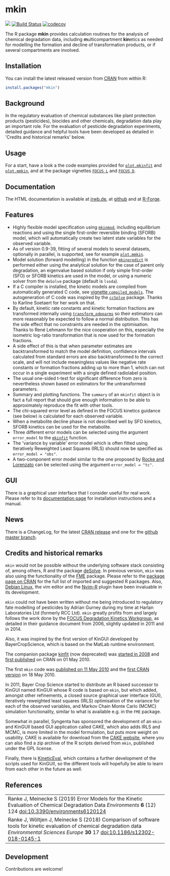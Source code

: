 # mkin

[![](https://www.r-pkg.org/badges/version/mkin)](https://cran.r-project.org/package=mkin)
[![Build Status](https://travis-ci.com/jranke/mkin.svg?branch=master)](https://travis-ci.com/jranke/mkin)
[![codecov](https://codecov.io/github/jranke/mkin/branch/master/graphs/badge.svg)](https://codecov.io/github/jranke/mkin)

The R package **mkin** provides calculation routines for the analysis of
chemical degradation data, including <b>m</b>ulticompartment <b>kin</b>etics as
needed for modelling the formation and decline of transformation products, or
if several compartments are involved.

## Installation

You can install the latest released version from
[CRAN](https://cran.r-project.org/package=mkin) from within R:

```r
install.packages("mkin")
```

## Background

In the regulatory evaluation of chemical substances like plant protection
products (pesticides), biocides and other chemicals, degradation data play an
important role. For the evaluation of pesticide degradation experiments,
detailed guidance and helpful tools have been developed as detailed in
'Credits and historical remarks' below.

## Usage

For a start, have a look a the code examples provided for
[`plot.mkinfit`](https://pkgdown.jrwb.de/mkin/reference/plot.mkinfit.html)
and
[`plot.mmkin`](https://pkgdown.jrwb.de/mkin/reference/plot.mmkin.html), and
at the package vignettes
[`FOCUS L`](https://pkgdown.jrwb.de/mkin/articles/FOCUS_L.html) and
[`FOCUS D`](https://pkgdown.jrwb.de/mkin/articles/FOCUS_D.html).

## Documentation

The HTML documentation is available at
[jrwb.de](https://pkgdown.jrwb.de/mkin), at
[github](http://jranke.github.io/mkin)
and at [R-Forge](http://kinfit.r-forge.r-project.org/mkin_static/index.html).

## Features

* Highly flexible model specification using
  [`mkinmod`](https://pkgdown.jrwb.de/mkin/reference/mkinmod.html),
  including equilibrium reactions and using the single first-order
  reversible binding (SFORB) model, which will automatically create
  two latent state variables for the observed variable.
* As of version 0.9-39, fitting of several models to several datasets, optionally in
  parallel, is supported, see for example
  [`plot.mmkin`](https://pkgdown.jrwb.de/mkin/reference/plot.mmkin.html).
* Model solution (forward modelling) in the function
  [`mkinpredict`](https://pkgdown.jrwb.de/mkin/reference/mkinpredict.html)
  is performed either using the analytical solution for the case of
  parent only degradation, an eigenvalue based solution if only simple
  first-order (SFO) or SFORB kinetics are used in the model, or
  using a numeric solver from the `deSolve` package (default is `lsoda`).
* If a C compiler is installed, the kinetic models are compiled from automatically
  generated C code, see
  [vignette `compiled_models`](https://pkgdown.jrwb.de/mkin/articles/web_only/compiled_models.html).
  The autogeneration of C code was
  inspired by the [`ccSolve`](https://github.com/karlines/ccSolve) package. Thanks
  to Karline Soetaert for her work on that.
* By default, kinetic rate constants and kinetic formation fractions are
  transformed internally using
  [`transform_odeparms`](https://pkgdown.jrwb.de/mkin/reference/transform_odeparms.html)
  so their estimators can more reasonably be expected to follow
  a normal distribution. This has the side effect that no constraints
  are needed in the optimisation. Thanks to René Lehmann for the nice
  cooperation on this, especially the isometric log-ratio transformation
  that is now used for the formation fractions.
* A side effect of this is that when parameter estimates are backtransformed
  to match the model definition, confidence intervals calculated from
  standard errors are also backtransformed to the correct scale, and will
  not include meaningless values like negative rate constants or
  formation fractions adding up to more than 1, which can not occur in
  a single experiment with a single defined radiolabel position.
* The usual one-sided t-test for significant difference from zero is nevertheless
  shown based on estimators for the untransformed parameters.
* Summary and plotting functions. The `summary` of an `mkinfit` object is in
  fact a full report that should give enough information to be able to
  approximately reproduce the fit with other tools.
* The chi-squared error level as defined in the FOCUS kinetics guidance
  (see below) is calculated for each observed variable.
* When a metabolite decline phase is not described well by SFO kinetics,
  SFORB kinetics can be used for the metabolite.
* Three different error models can be selected using the argument `error_model`
  to the [`mkinfit`](https://pkgdown.jrwb.de/mkin/reference/mkinfit.html)
  function.
* The 'variance by variable' error model which is often fitted using
  Iteratively Reweighted Least Squares (IRLS) should now be specified as
  `error_model = "obs"`.
* A two-component error model similar to the one proposed by
  [Rocke and Lorenzato](https://pkgdown.jrwb.de/mkin/reference/sigma_twocomp.html)
  can be selected using the argument `error_model = "tc"`.

## GUI

There is a graphical user interface that I consider useful for real work. Please
refer to its [documentation page](http://kinfit.r-forge.r-project.org/gmkin_static)
for installation instructions and a manual.

## News

There is a ChangeLog, for the latest [CRAN release](https://cran.r-project.org/package=mkin/news/news.html)
and one for the [github master branch](https://github.com/jranke/mkin/blob/master/NEWS.md).

## Credits and historical remarks

`mkin` would not be possible without the underlying software stack consisting of,
among others, R and the package [deSolve](https://cran.r-project.org/package=deSolve).
In previous version, `mkin` was also using the functionality of the
[FME](https://cran.r-project.org/package=FME) package. Please refer to the
[package page on CRAN](https://cran.r-project.org/package=mkin) for the full list
of imported and suggested R packages. Also, [Debian Linux](https://debian.org),
the vim editor and the [Nvim-R](https://github.com/jalvesaq/Nvim-R) plugin have
been invaluable in its development.

`mkin` could not have been written without me being introduced to regulatory fate
modelling of pesticides by Adrian Gurney during my time at Harlan Laboratories
Ltd (formerly RCC Ltd). `mkin` greatly profits from and largely follows
the work done by the
[FOCUS Degradation Kinetics Workgroup](http://esdac.jrc.ec.europa.eu/projects/degradation-kinetics),
as detailed in their guidance document from 2006, slightly updated in 2011 and
in 2014.

Also, it was inspired by the first version of KinGUI developed by
BayerCropScience, which is based on the MatLab runtime environment.

The companion package
[kinfit](http://kinfit.r-forge.r-project.org/kinfit_static/index.html) (now deprecated) was
[started in 2008](https://r-forge.r-project.org/scm/viewvc.php?view=rev&root=kinfit&revision=2) and
[first published](https://cran.r-project.org/src/contrib/Archive/kinfit/) on
CRAN on 01 May 2010.

The first `mkin` code was
[published on 11 May 2010](https://r-forge.r-project.org/scm/viewvc.php?view=rev&root=kinfit&revision=8) and the
[first CRAN version](https://cran.r-project.org/src/contrib/Archive/mkin)
on 18 May 2010.

In 2011, Bayer Crop Science started to distribute an R based successor to KinGUI named
KinGUII whose R code is based on `mkin`, but which added, amongst other
refinements, a closed source graphical user interface (GUI), iteratively
reweighted least squares (IRLS) optimisation of the variance for each of the
observed variables, and Markov Chain Monte Carlo (MCMC) simulation
functionality, similar to what is available e.g. in the `FME` package.

Somewhat in parallel, Syngenta has sponsored the development of an `mkin` and
KinGUII based GUI application called CAKE, which also adds IRLS and MCMC, is
more limited in the model formulation, but puts more weight on usability.
CAKE is available for download from the [CAKE
website](https://www.tessella.com/showcase/computer-assisted-kinetic-evaluation), where you can also
find a zip archive of the R scripts derived from `mkin`, published under the GPL
license.

Finally, there is
[KineticEval](http://github.com/zhenglei-gao/KineticEval), which contains
a further development of the scripts used for KinGUII, so the different tools
will hopefully be able to learn from each other in the future as well.

## References

<table>
  <tr><td>Ranke J, Meinecke S (2019)
  Error Models for the Kinetic Evaluation of Chemical Degradation Data
  <i>Environments</i>
  <b>6</b> (12) 124
  <a href='https://doi.org/10.3390/environments6120124'>doi:10.3390/environments6120124</a>
  </td></tr>

  <tr><td>Ranke J, Wöltjen J, Meinecke S (2018)
  Comparison of software tools for kinetic evaluation of chemical degradation data
  <i>Environmental Sciences Europe</i>
  <b>30</b> 17
  <a href='https://doi.org/10.1186/s12302-018-0145-1'>doi:10.1186/s12302-018-0145-1</a>
  </td></tr>
</table>

## Development

Contributions are welcome!

